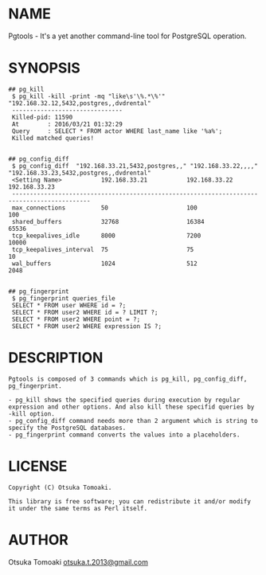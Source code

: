 # NAME

Pgtools - It's a yet another command-line tool for PostgreSQL operation. 

# SYNOPSIS

    ## pg_kill
     $ pg_kill -kill -print -mq "like\s'\%.*\%'" "192.168.32.12,5432,postgres,,dvdrental"
     -------------------------------
     Killed-pid: 11590
     At        : 2016/03/21 01:32:29
     Query     : SELECT * FROM actor WHERE last_name like '%a%';
     Killed matched queries!


    ## pg_config_diff
     $ pg_config_diff  "192.168.33.21,5432,postgres,," "192.168.33.22,,,," "192.168.33.23,5432,postgres,,dvdrental"
     <Setting Name>           192.168.33.21           192.168.33.22           192.168.33.23
     --------------------------------------------------------------------------------------------
     max_connections          50                      100                     100
     shared_buffers           32768                   16384                   65536
     tcp_keepalives_idle      8000                    7200                    10000
     tcp_keepalives_interval  75                      75                      10
     wal_buffers              1024                    512                     2048


    ## pg_fingerprint
     $ pg_fingerprint queries_file
     SELECT * FROM user WHERE id = ?;
     SELECT * FROM user2 WHERE id = ? LIMIT ?;
     SELECT * FROM user2 WHERE point = ?;
     SELECT * FROM user2 WHERE expression IS ?;

# DESCRIPTION

    Pgtools is composed of 3 commands which is pg_kill, pg_config_diff, pg_fingerprint.

    - pg_kill shows the specified queries during execution by regular expression and other options. And also kill these specifid queries by -kill option.
    - pg_config_diff command needs more than 2 argument which is string to specify the PostgreSQL databases.
    - pg_fingerprint command converts the values into a placeholders.

# LICENSE

    Copyright (C) Otsuka Tomoaki.

    This library is free software; you can redistribute it and/or modify
    it under the same terms as Perl itself.

# AUTHOR

Otsuka Tomoaki <otsuka.t.2013@gmail.com>
